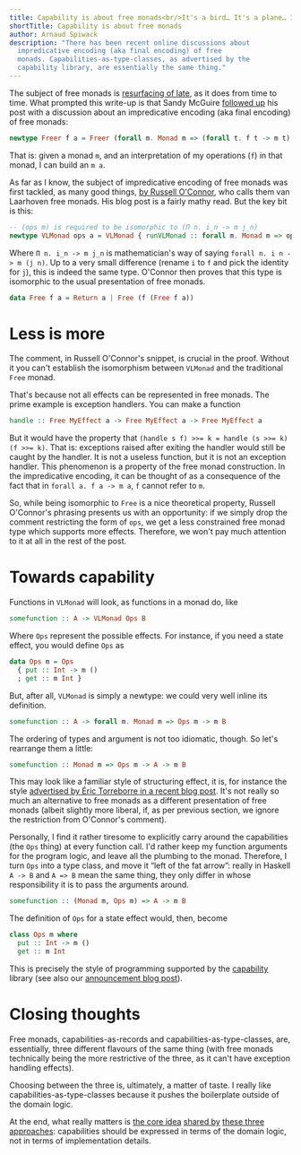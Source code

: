 ```yaml
---
title: Capability is about free monads<br/>It's a bird… It's a plane… It's a free monad!
shortTitle: Capability is about free monads
author: Arnaud Spiwack
description: "There has been recent online discussions about
  impredicative encoding (aka final encoding) of free
  monads. Capabilities-as-type-classes, as advertised by the
  capability library, are essentially the same thing."
---
```


The subject of free monads is [resurfacing of
late][mcguire-free-monads], as it does from time to time. What
prompted this write-up is that Sandy McGuire [followed
up][mcguire-impredicative-free-monads] his post with a discussion about
an impredicative encoding (aka final encoding) of free monads:

```haskell
newtype Freer f a = Freer (forall m. Monad m => (forall t. f t -> m t) -> m a)
```

That is: given a monad `m`, and an interpretation of my operations
(`f`) in that monad, I can build an `m a`.

As far as I know, the subject of impredicative encoding of free monads
was first tackled, as many good things, [by Russell
O'Connor][oconnor-vl-free-monad], who calls them van Laarhoven
free monads. His blog post is a fairly mathy read. But the key bit is this:

```haskell
-- (ops m) is required to be isomorphic to (Π n. i_n -> m j_n)
newtype VLMonad ops a = VLMonad { runVLMonad :: forall m. Monad m => ops m -> m a }
```

Where `Π n. i_n -> m j_n` is mathematician's way of saying `forall
n. i n -> m (j n)`. Up to a very small difference (rename `i` to `f`
and pick the identity for `j`), this is indeed the same type. O'Connor
then proves that this type is isomorphic to the usual presentation of
free monads.

```haskell
data Free f a = Return a | Free (f (Free f a))
```

# Less is more

The comment, in Russell O'Connor's snippet, is crucial in the
proof. Without it you can't establish the isomorphism between
`VLMonad` and the traditional `Free` monad.

That's because not all effects can be represented in free monads. The
prime example is exception handlers. You can make a function

```haskell
handle :: Free MyEffect a -> Free MyEffect a -> Free MyEffect a
```

But it would have the property that `(handle s f) >>= k = handle (s >>= k) (f >>= k)`.
That is: exceptions raised after exiting the handler
would still be caught by the handler. It is not a useless function,
but it is not an exception handler. This phenomenon is a property of
the free monad construction. In the impredicative encoding, it can be
thought of as a consequence of the fact that in `forall a. f a -> m
a`, `f` cannot refer to `m`.

So, while being isomorphic to `Free` is a nice theoretical property,
Russell O'Connor's phrasing presents us with an opportunity: if we
simply drop the comment restricting the form of `ops`, we get a less
constrained free monad type which supports more effects. Therefore, we
won't pay much attention to it at all in the rest of the post.

# Towards capability

Functions in `VLMonad` will look, as functions in a monad do, like
 
```haskell
somefunction :: A -> VLMonad Ops B
```

Where `Ops` represent the possible effects. For instance, if you need
a state effect, you would define `Ops` as

```haskell
data Ops m = Ops
  { put :: Int -> m ()
  ; get :: m Int }
```

But, after all, `VLMonad` is simply a newtype: we could very well
inline its definition.

```haskell
somefunction :: A -> forall m. Monad m => Ops m -> m B
```

The ordering of types and argument is not too idiomatic, though. So let's
rearrange them a little:

```haskell
somefunction :: Monad m => Ops m -> A -> m B
```

This may look like a familiar style of structuring effect, it is, for
instance the style [advertised by Éric Torreborre in a recent blog
post][torreborre-capabilities-as-records]. It's not really so much an
alternative to free monads as a different presentation of free monads
(albeit slightly more liberal, if, as per previous section, we ignore
the restriction from O'Connor's comment).

Personally, I find it rather tiresome to explicitly carry around the
capabilities (the `Ops` thing) at every function call. I'd rather keep
my function arguments for the program logic, and leave all the
plumbing to the monad. Therefore, I turn `Ops` into a type class, and
move it “left of the fat arrow”: really in Haskell `A -> B` and `A =>
B` mean the same thing, they only differ in whose responsibility it is
to pass the arguments around.

```haskell
somefunction :: (Monad m, Ops m) => A -> m B
```

The definition of `Ops` for a state effect would, then, become

```haskell
class Ops m where
  put :: Int -> m ()
  get :: m Int
```

This is precisely the style of programming supported by the
[capability][hackage-capability] library (see also our [announcement
blog post][capability-announcement]).

# Closing thoughts

Free monads, capabilities-as-records and capabilities-as-type-classes,
are, essentially, three different flavours of the same thing (with
free monads technically being the more restrictive of the three, as it
can't have exception handling effects).

Choosing between the three is, ultimately, a matter of taste. I really
like capabilities-as-type-classes because it pushes the boilerplate
outside of the domain logic.

At the end, what really matters is [the core
idea][mcguire-free-monads] [shared by][capability-announcement] [these
three approaches][torreborre-capabilities-as-records]: capabilities
should be expressed in terms of the domain logic, not in terms of
implementation details.

[mcguire-free-monads]: https://reasonablypolymorphic.com/blog/freer-monads/
[mcguire-impredicative-free-monads]: https://reasonablypolymorphic.com/blog/too-fast-too-free/index.html
[oconnor-vl-free-monad]: http://r6.ca/blog/20140210T181244Z.html
[torreborre-capabilities-as-records]: https://medium.com/barely-functional/freer-doesnt-come-for-free-c9fade793501
[hackage-capability]: http://hackage.haskell.org/package/capability
[capability-announcement]: https://www.tweag.io/posts/2018-10-04-capability.html
